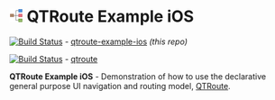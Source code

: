 # ![kyoot-root](docs/icon.png) QTRoute Example iOS

[![Build Status](https://travis-ci.org/quickthyme/qtroute-example-ios.svg?branch=master)](https://travis-ci.org/quickthyme/qtroute-example-ios) - [qtroute-example-ios](https://github.com/quickthyme/qtroute-example-ios) *(this repo)*

[![Build Status](https://travis-ci.org/quickthyme/qtroute.svg?branch=master)](https://travis-ci.org/quickthyme/qtroute) - [qtroute](https://github.com/quickthyme/qtroute)

**QTRoute Example iOS** - Demonstration of how to use the declarative general purpose UI navigation and routing model, [QTRoute](https://github.com/quickthyme/qtroute).

